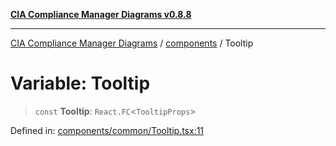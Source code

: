 [**CIA Compliance Manager Diagrams v0.8.8**](../../README.md)

***

[CIA Compliance Manager Diagrams](../../modules.md) / [components](../README.md) / Tooltip

# Variable: Tooltip

> `const` **Tooltip**: `React.FC`\<`TooltipProps`\>

Defined in: [components/common/Tooltip.tsx:11](https://github.com/Hack23/cia-compliance-manager/blob/283c1f3ddf6c7084b20c21176cda3bc5166ffcb9/src/components/common/Tooltip.tsx#L11)

